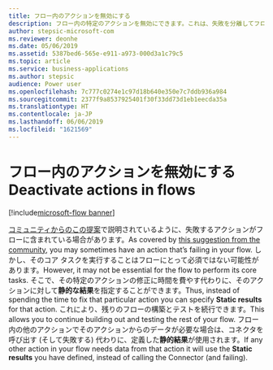 ```yaml
---
title: フロー内のアクションを無効にする
description: フロー内の特定のアクションを無効にできます。これは、失敗を分離してフローのテストを続けるのに役立ちます。
author: stepsic-microsoft-com
ms.reviewer: deonhe
ms.date: 05/06/2019
ms.assetid: 5387bed6-565e-e911-a973-000d3a1c79c5
ms.topic: article
ms.service: business-applications
ms.author: stepsic
audience: Power user
ms.openlocfilehash: 7c777c0274e1c97d18b640e350e7c7ddb936a984
ms.sourcegitcommit: 2377f9a8537925401f30f33dd73d1eb1eecda35a
ms.translationtype: HT
ms.contentlocale: ja-JP
ms.lasthandoff: 06/06/2019
ms.locfileid: "1621569"
---
```

# <a name="deactivate-actions-in-flows"></a><span data-ttu-id="ccfbb-103">フロー内のアクションを無効にする</span><span class="sxs-lookup"><span data-stu-id="ccfbb-103">Deactivate actions in flows</span></span>

[!include[microsoft-flow banner](../includes/microsoft-flow.md)]

<span data-ttu-id="ccfbb-104">[コミュニティからのこの提案](https://powerusers.microsoft.com/t5/Flow-Ideas/activate-deactivate-actions-in-flows/idi-p/7099)で説明されているように、失敗するアクションがフローに含まれている場合があります。</span><span class="sxs-lookup"><span data-stu-id="ccfbb-104">As covered by [this suggestion from the community](https://powerusers.microsoft.com/t5/Flow-Ideas/activate-deactivate-actions-in-flows/idi-p/7099), you may sometimes have an action that’s failing in your flow.</span></span> <span data-ttu-id="ccfbb-105">しかし、そのコア タスクを実行することはフローにとって必須ではない可能性があります。</span><span class="sxs-lookup"><span data-stu-id="ccfbb-105">However, it may not be essential for the flow to perform its core tasks.</span></span> <span data-ttu-id="ccfbb-106">そこで、その特定のアクションの修正に時間を費やす代わりに、そのアクションに対して**静的な結果**を指定することができます。</span><span class="sxs-lookup"><span data-stu-id="ccfbb-106">Thus, instead of spending the time to fix that particular action you can specify **Static results** for that action.</span></span> <span data-ttu-id="ccfbb-107">これにより、残りのフローの構築とテストを続行できます。</span><span class="sxs-lookup"><span data-stu-id="ccfbb-107">This allows you to continue building out and testing the rest of your flow.</span></span> <span data-ttu-id="ccfbb-108">フロー内の他のアクションでそのアクションからのデータが必要な場合は、コネクタを呼び出す (そして失敗する) 代わりに、定義した**静的結果**が使用されます。</span><span class="sxs-lookup"><span data-stu-id="ccfbb-108">If any other action in your flow needs data from that action it will use the **Static results** you have defined, instead of calling the Connector (and failing).</span></span>
